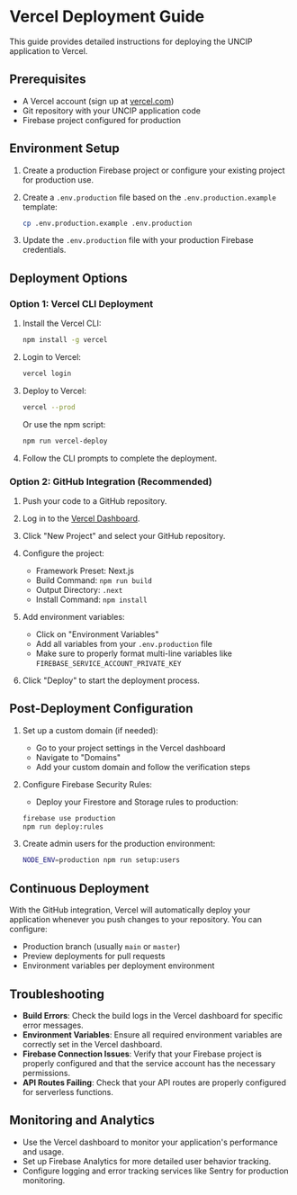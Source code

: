 # Vercel Deployment Guide

This guide provides detailed instructions for deploying the UNCIP application to Vercel.

## Prerequisites

- A Vercel account (sign up at [vercel.com](https://vercel.com))
- Git repository with your UNCIP application code
- Firebase project configured for production

## Environment Setup

1. Create a production Firebase project or configure your existing project for production use.

2. Create a `.env.production` file based on the `.env.production.example` template:
   ```bash
   cp .env.production.example .env.production
   ```

3. Update the `.env.production` file with your production Firebase credentials.

## Deployment Options

### Option 1: Vercel CLI Deployment

1. Install the Vercel CLI:
   ```bash
   npm install -g vercel
   ```

2. Login to Vercel:
   ```bash
   vercel login
   ```

3. Deploy to Vercel:
   ```bash
   vercel --prod
   ```
   
   Or use the npm script:
   ```bash
   npm run vercel-deploy
   ```

4. Follow the CLI prompts to complete the deployment.

### Option 2: GitHub Integration (Recommended)

1. Push your code to a GitHub repository.

2. Log in to the [Vercel Dashboard](https://vercel.com/dashboard).

3. Click "New Project" and select your GitHub repository.

4. Configure the project:
   - Framework Preset: Next.js
   - Build Command: `npm run build`
   - Output Directory: `.next`
   - Install Command: `npm install`

5. Add environment variables:
   - Click on "Environment Variables"
   - Add all variables from your `.env.production` file
   - Make sure to properly format multi-line variables like `FIREBASE_SERVICE_ACCOUNT_PRIVATE_KEY`

6. Click "Deploy" to start the deployment process.

## Post-Deployment Configuration

1. Set up a custom domain (if needed):
   - Go to your project settings in the Vercel dashboard
   - Navigate to "Domains"
   - Add your custom domain and follow the verification steps

2. Configure Firebase Security Rules:
   - Deploy your Firestore and Storage rules to production:
   ```bash
   firebase use production
   npm run deploy:rules
   ```

3. Create admin users for the production environment:
   ```bash
   NODE_ENV=production npm run setup:users
   ```

## Continuous Deployment

With the GitHub integration, Vercel will automatically deploy your application whenever you push changes to your repository. You can configure:

- Production branch (usually `main` or `master`)
- Preview deployments for pull requests
- Environment variables per deployment environment

## Troubleshooting

- **Build Errors**: Check the build logs in the Vercel dashboard for specific error messages.
- **Environment Variables**: Ensure all required environment variables are correctly set in the Vercel dashboard.
- **Firebase Connection Issues**: Verify that your Firebase project is properly configured and that the service account has the necessary permissions.
- **API Routes Failing**: Check that your API routes are properly configured for serverless functions.

## Monitoring and Analytics

- Use the Vercel dashboard to monitor your application's performance and usage.
- Set up Firebase Analytics for more detailed user behavior tracking.
- Configure logging and error tracking services like Sentry for production monitoring.